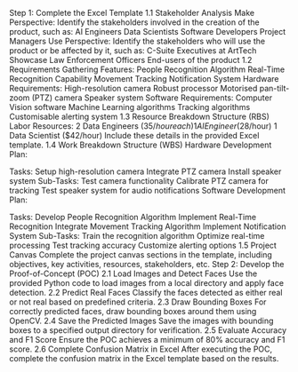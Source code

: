Step 1: Complete the Excel Template
1.1 Stakeholder Analysis
Make Perspective: Identify the stakeholders involved in the creation of the product, such as:
AI Engineers
Data Scientists
Software Developers
Project Managers
Use Perspective: Identify the stakeholders who will use the product or be affected by it, such as:
C-Suite Executives at ArtTech Showcase
Law Enforcement Officers
End-users of the product
1.2 Requirements Gathering
Features:
People Recognition Algorithm
Real-Time Recognition Capability
Movement Tracking
Notification System
Hardware Requirements:
High-resolution camera
Robust processor
Motorised pan-tilt-zoom (PTZ) camera
Speaker system
Software Requirements:
Computer Vision software
Machine Learning algorithms
Tracking algorithms
Customisable alerting system
1.3 Resource Breakdown Structure (RBS)
Labor Resources:
2 Data Engineers ($35/hour each)
1 AI Engineer ($28/hour)
1 Data Scientist ($42/hour)
Include these details in the provided Excel template.
1.4 Work Breakdown Structure (WBS)
Hardware Development Plan:

Tasks:
Setup high-resolution camera
Integrate PTZ camera
Install speaker system
Sub-Tasks:
Test camera functionality
Calibrate PTZ camera for tracking
Test speaker system for audio notifications
Software Development Plan:

Tasks:
Develop People Recognition Algorithm
Implement Real-Time Recognition
Integrate Movement Tracking Algorithm
Implement Notification System
Sub-Tasks:
Train the recognition algorithm
Optimize real-time processing
Test tracking accuracy
Customize alerting options
1.5 Project Canvas
Complete the project canvas sections in the template, including objectives, key activities, resources, stakeholders, etc.
Step 2: Develop the Proof-of-Concept (POC)
2.1 Load Images and Detect Faces
Use the provided Python code to load images from a local directory and apply face detection.
2.2 Predict Real Faces
Classify the faces detected as either real or not real based on predefined criteria.
2.3 Draw Bounding Boxes
For correctly predicted faces, draw bounding boxes around them using OpenCV.
2.4 Save the Predicted Images
Save the images with bounding boxes to a specified output directory for verification.
2.5 Evaluate Accuracy and F1 Score
Ensure the POC achieves a minimum of 80% accuracy and F1 score.
2.6 Complete Confusion Matrix in Excel
After executing the POC, complete the confusion matrix in the Excel template based on the results.
